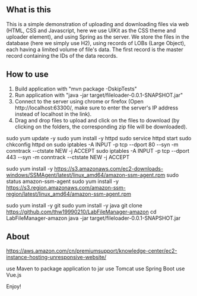 ## What is this
This is a simple demonstration of uploading and downloading files via web (HTML, CSS and Javascript, here we use UIKit as the CSS theme and uploader element), and using Spring as the server.
We store the files in the database (here we simply use H2), using records of LOBs (Large Object), each having a limited volume of file's data. The first record is the master record containing the IDs of the data records.
  
## How to use
1. Build application with "mvn package -DskipTests"
2. Run application with "java -jar target/fileloader-0.0.1-SNAPSHOT.jar"
3. Connect to the server using chrome or firefox (Open http://localhost:63300/, make sure to enter the server's IP address instead of localhost in the link).
4. Drag and drop files to upload and click on the files to download (by clicking on the folders, the corresponding zip file will be downloaded).

sudo yum update -y
sudo yum install -y httpd
sudo service httpd start
sudo chkconfig httpd on
sudo iptables -A INPUT -p tcp --dport 80 --syn -m conntrack --ctstate NEW -j ACCEPT
sudo iptables -A INPUT -p tcp --dport 443 --syn -m conntrack --ctstate NEW -j ACCEPT

sudo yum install -y https://s3.amazonaws.com/ec2-downloads-windows/SSMAgent/latest/linux_amd64/amazon-ssm-agent.rpm
sudo status amazon-ssm-agent
sudo yum install -y https://s3.region.amazonaws.com/amazon-ssm-region/latest/linux_amd64/amazon-ssm-agent.rpm

sudo yum install -y git
sudo yum install -y java
git clone https://github.com/thw19990210/LabFileManager-amazon
cd LabFileManager-amazon
java -jar target/fileloader-0.0.1-SNAPSHOT.jar

## About

https://aws.amazon.com/cn/premiumsupport/knowledge-center/ec2-instance-hosting-unresponsive-website/

use Maven to package application to jar
use Tomcat
use Spring Boot
use Vue.js

Enjoy!


